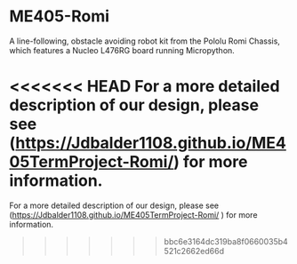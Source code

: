 # ME405-Romi
A line-following, obstacle avoiding robot kit from the Pololu Romi Chassis, which features a Nucleo L476RG board running Micropython.

<<<<<<< HEAD
For a more detailed description of our design, please see (https://Jdbalder1108.github.io/ME405TermProject-Romi/) for more information.
=======
For a more detailed description of our design, please see (https://Jdbalder1108.github.io/ME405TermProject-Romi/
) for more information.
>>>>>>> bbc6e3164dc319ba8f0660035b4521c2662ed66d

